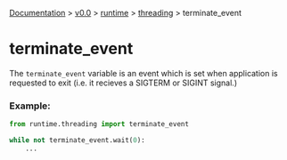 [Documentation](/docs/documentation.md) >
 [v0.0](/docs/0.0/version.md) >
  [runtime](/docs/0.0/runtime/module.md) >
   [threading](/docs/0.0/runtime/threading/module.md) >
    terminate_event

# terminate_event

The `terminate_event` variable is an event which is set when application is requested to exit (i.e. it recieves a SIGTERM or SIGINT signal.)

### Example:

```python
from runtime.threading import terminate_event

while not terminate_event.wait(0):
    ...
```